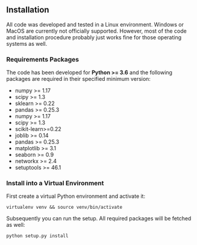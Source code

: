 
## Installation

All code was developed and tested in a Linux environment. Windows or MacOS are currently not officially supported. 
However, most of the code and installation procedure probably just works fine for those operating systems as well. 

### Requirements Packages

The code has been developed for **Python >= 3.6** and the following packages are required in their specified minimum 
version:

* numpy >= 1.17
* scipy >= 1.3
* sklearn >= 0.22
* pandas >= 0.25.3
* numpy >= 1.17
* scipy >= 1.3 
* scikit-learn>=0.22
* joblib >= 0.14
* pandas >= 0.25.3
* matplotlib >= 3.1
* seaborn >= 0.9
* networkx >= 2.4
* setuptools >= 46.1

### Install into a Virtual Environment

First create a virtual Python environment and activate it:

```virtualenv venv && source venv/bin/activate```

Subsequently you can run the setup. All required packages will be fetched as well:

```python setup.py install```